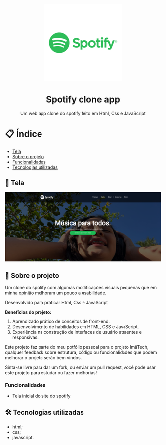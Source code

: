 <h1 align="center">
<br>
  <img src="logo-spotify.png" width="250px"  alt="spotify-clone-screen">
<br>
<br>
Spotify clone app
</h1>

<p align="center">Um web app clone do spotify feito em Html, Css e JavaScript </p>

# 📋 Índice

- [Tela](#-Tela)
- [Sobre o projeto](#-Sobre-o-projeto)
- [Funcionalidades](#-Funcionalidades)
- [Tecnologias utilizadas](#-Tecnologias-utilizadas)

## 🎨 Tela

<img src="./Tela_inicial.png" alt="tela">

## 📃 Sobre o projeto

Um clone do spotify com algumas modificações visuais pequenas que em minha opinião melhoram um pouco a usabilidade.

Desenvolvido para práticar Html, Css e JavaScript

**Benefícios do projeto:**
1. Aprendizado prático de conceitos de front-end.
2. Desenvolvimento de habilidades em HTML, CSS e JavaScript.
3. Experiência na construção de interfaces de usuário atraentes e responsivas.

Este projeto faz parte do meu potfólio pessoal para o projeto ImãTech, qualquer feedback sobre estrutura, código ou funcionalidades que podem melhorar o projeto serão bem vindos.

Sinta-se livre para dar um fork, ou enviar um pull request, você pode usar este projeto para estudar ou fazer melhorias!

### Funcionalidades

- Tela inicial do site do spotify

## 🛠 Tecnologias utilizadas

- html;
- css;
- javascript.


